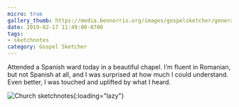 ```yaml
---
micro: true
gallery_thumb: https://media.bennorris.org/images/gospelsketcher/general/feb-17-church.jpg
date: 2019-02-17 11:49:00-0700
tags:
- sketchnotes
category: Gospel Sketcher
---
```


Attended a Spanish ward today in a beautiful chapel. I’m fluent in Romanian, but not Spanish at all, and I was surprised at how much I could understand. Even better, I was touched and uplifted by what I heard.

![Church sketchnotes](https://media.bennorris.org/images/gospelsketcher/general/feb-17-church.jpg){:loading="lazy"}